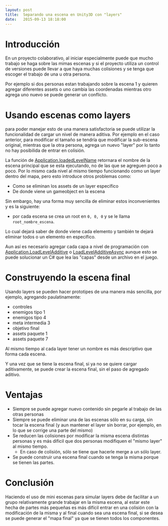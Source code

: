 ```yaml
---
layout: post
title:  Separando una escena en Unity3D con "layers"
date:   2015-09-13 18:18:00
---
```


Introducción
====

En un proyecto colaborativo, al iniciar especialmente puede que mucho trabajo se haga sobre las mimas escenas y si el proyecto utiliza un control de versiones puede llevar a que haya muchas colisiones y se tenga que escoger el trabajo de una u otra persona.

Por ejemplo si dos personas estan trabajando sobre la escena 1 y quieren agregar diferentes assets o uno cambia las coordenadas mientras otro agrega uno nuevo se puede generar un conflicto.

Usando escenas como layers
=====

 para poder manejar esto de una manera satisfactoria se puede utilizar la funcionalidad de cargar un nivel de manera aditiva. Por ejemplo en el caso anterior, para modificar el tamaño se tendría que modificar la sub-escena original, mientras que la otra persona, agrega un nuevo "layer" por lo tanto no hay posibilida de entrar en colisión.

La función de [Application.loadedLevelName](http://docs.unity3d.com/ScriptReference/Application-loadedLevelName.html) retornara el nombre de la escena principal que se esta ejecutando, no de las que se agreguen poco a poco. Por lo mismo cada nivel al mismo tiempo funcionando como un layer dentro del mapa, pero esto introduce otros problemas como:

* Como se eliminan los assets de un layer específico
* De donde viene un gameobject en la escena

Sin embargo, hay una forma muy sencilla de eliminar estos inconvenientes y es la siguiente:

* por cada escena se crea un root en `0, 0, 0` y se le llama `root_nombre_escena`.

Lo cual dejará saber de donde viene cada elemento y también te dejará eliminar todos o un elemento en específico.

Aun así es necesario agregar cada capa a nivel de programación con [Application.LoadLevelAdditive](http://docs.unity3d.com/ScriptReference/Application.LoadLevelAdditive.html) o [LoadLevelAdditiveAsync](http://docs.unity3d.com/ScriptReference/Application.LoadLevelAdditiveAsync.html) aunque esto se puede solucionar un C# que lea las "capas" desde un archivo en el juego.


Construyendo la escena final
===

Usando layers se pueden hacer prototipes de una manera más sencilla, por ejemplo, agregando paulatinamente:

* controles
* enemigos tipo 1
* enemigos tipo 4
* meta intermedia 3
* objetivo final
* assets paquete 1
* assets paquete 7

Al mismo tiempo al cada layer tener un nombre es más descriptivo que forma cada escena.

Y una vez que se tiene la escena final, si ya no se quiere cargar aditivamente, se puede crear la escena final, sin el paso de agregado aditivo.

Ventajas
===

* Siempre se puede agregar nuevo contenido sin pegarle al trabajo de las otras personas
* Siempre se puede eliminar una de las escenas sólo en su carga, sin tocar la escena final (y aun mantener el layer sin borrar, por ejemplo, en lo que se corrige una parte del mismo)
* Se reducen las colisiones por modificar la misma escena distintas personas y es más dificil que dos personas modifiquen el "mismo layer" al mismo tiempo.
  * En caso de colisión, sólo se tiene que hacerle merge a un sólo layer.
* Se puede construir una escena final cuando se tenga la misma porque se tienen las partes.

Conclusión
===

Haciendo el uso de mini escenas para simular layers debe de facilitar a un grupo relativamente grande trabajar en la misma escena, al estar este hecha de partes más pequeñas es más difícil entrar en una colisión con la modificación de la misma y al final cuando sea una escena final, si se desea se puede generar el "mapa final" ya que se tienen todos los componentes.
